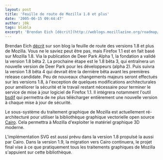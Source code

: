 ```yaml
---
layout: post
title: 'Feuille de route de Mozilla 1.8 et plus'
date: '2005-06-15 09:44:47'
author: j0k
tags: blabla
excerpt: 'Brendan Eich [décrit](http://weblogs.mozillazine.org/roadmap/archives/008240.html) sur son blog la feuille de route des versions 1.8 et plus de Mozilla.   Vous ne le saviez peut être pas, mais Firefox 1.1 est en fait basé sur Mozilla 1.8. Via la publication de Deer Park Alpha 1, la fondation a validé la version 1.8 bêta 2. La prochaine étape est le 1.8 bêta 3,      ...'
---
```


Brendan Eich [décrit](http://weblogs.mozillazine.org/roadmap/archives/008240.html) sur son blog la feuille de route des versions 1.8 et plus de Mozilla.   Vous ne le saviez peut être pas, mais Firefox 1.1 est en fait basé sur Mozilla 1.8. Via la publication de Deer Park Alpha 1, la fondation a validé la version 1.8 bêta 2. La prochaine étape est le 1.8 bêta 3, qui entraînera un nouvelle version de Deer Park pour les développeurs (alpha 2). Puis suivra la version 1.8 bêta 4 qui devrait être la dernière bêta avant les premières release candidate.
   Peu de nouveaux changements majeurs seront effectués sur les versions 1.8, à l'exception de quelques modifications architecturales pour améliorer la sécurité et le travail restant nécessaire pour terminer le service de mise à jour logiciel de Firefox 1.1. Il intégrera notamment l'outil [bsdif](http://www.daemonology.net/bsdiff/) qui permettra de ne plus télécharger entièrement une nouvelle version à chaque mise à jour de sécurité.

Le sous-système du traitement graphique de Mozilla est actuellement ré-architecturé pour utiliser la bibliothèque graphique vectorielle open source [Cairo](http://www.cairographics.org/). Cela permettra à Mozilla d'exploiter le matériel graphique 3D moderne.

L'implémentation SVG est aussi prévu dans la version 1.8 propulsé la aussi par Cairo. Dans la version 1.9, la migration vers Cairo continuera, le projet final vise à ce que pratiquement tous les traitements graphiques de Mozilla s'appuient sur cette bibliothèque.
